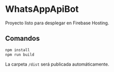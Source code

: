 # WhatsAppApiBot

Proyecto listo para desplegar en Firebase Hosting.

## Comandos
```bash
npm install
npm run build
```
La carpeta `/dist` será publicada automáticamente.
